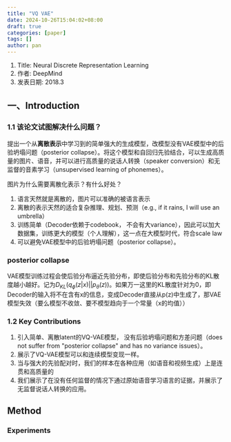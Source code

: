 ```yaml
---
title: "VQ VAE"
date: 2024-10-26T15:04:02+08:00
draft: true
categories: [paper]
tags: []
author: pan
---
```

1. Title: Neural Discrete Representation Learning
2. 作者: DeepMind
3. 发表日期: 2018.3

## 一、Introduction

### 1.1 该论文试图解决什么问题？

提出一个从**离散表示**中学习到的简单强大的生成模型，改模型没有VAE模型中的后验坍塌问题（posterior collapse）。将这个模型和自回归先验结合，可以生成高质量的图片、语音，并可以进行高质量的说话人转换（speaker conversion）和无监督的音素学习（unsupervised learning of phonemes）。

图片为什么需要离散化表示？有什么好处？

1. 语言天然就是离散的，图片可以准确的被语言表示
2. 离散的表示天然的适合复杂推理、规划、预测（e.g., if it rains, I will use an umbrella）
3. 训练简单（Decoder依赖于codebook， 不会有大variance），因此可以加大数据集，训练更大的模型（个人理解），这一点在大模型时代，符合scale law
4. 可以避免VAE模型中的后验坍塌问题（posterior collapse）。

### posterior collapse

VAE模型训练过程会使后验分布逼近先验分布，即使后验分布和先验分布的KL散度越小越好。记为$D_{KL}(q_\phi(z|x)||p_\theta(z))$。如果万一这里的KL散度针对为0，即Decoder的输入将不在含有x的信息，变成Decoder直接从p(z)中生成了，那VAE模型失效（要么模型不收敛、要不模型趋向于一个常量（x的均值））

### 1.2 Key Contributions

1. 引入简单、离散latent的VQ-VAE模型， 没有后验坍塌问题和方差问题（does not suffer from "posterior collapse" and has no variance issues）。
2. 展示了VQ-VAE模型可以和连续模型变现一样。
3. 当与强大的先验配对时，我们的样本在各种应用（如语音和视频生成）上是连贯和高质量的
4. 我们展示了在没有任何监督的情况下通过原始语音学习语言的证据，并展示了无监督说话人转换的应用。

## Method

### Experiments

